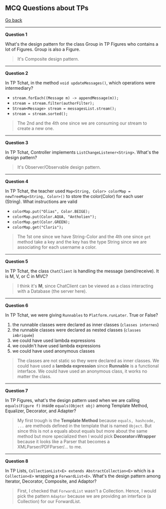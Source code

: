 ## MCQ Questions about TPs

[Go back](index.md)

<hr class="sr">

**Question 1**

What's the design pattern for the class Group in TP Figures
who contains a lot of Figures. Group is also a Figure.

<blockquote class="spoiler">
It's Composite design pattern.
</blockquote>

<hr class="sl">

**Question 2**

In TP Tchat, in the method ``void updateMessages()``,
which operations were intermediary?

* ``stream.forEach((Message m) -> appendMessage(m));``
* ``stream = stream.filter(authorFilter);``
* ``Stream<Message> stream = messagesList.stream();``
* ``stream = stream.sorted();``

<blockquote class="spoiler">
The 2nd and the 4th one since we are consuming our stream
to create a new one.
</blockquote>

<hr class="sr">

**Question 3**

In TP Tchat, Controller implements ``ListChangeListener<String>``.
What's the design pattern?

<blockquote class="spoiler">
It's Observer/Observable design pattern.
</blockquote>

<hr class="sl">

**Question 4**

In TP Tchat, the teacher used ``Map<String, Color> colorMap = newTreeMap<String, Color>()``
to store the color(Color) for each user (String). What instructions
are valid

* ``colorMap.put("Olias", Color.BEIGE);``
* ``colorMap.put(Color.AQUA, "Antholien");``
* ``colorMap.get(Color.GREEN);``
* ``colorMap.get("Cloris");``

<blockquote class="spoiler">
The 1st one since we have String-Color and the 4th one
since <code>get</code> method take a key and the key has the type String
since we are associating for each username a color.
</blockquote>

<hr class="sr">

**Question 5**

In TP Tchat, the class ``ChatClient`` is handling
the message (send/receive). It is M, V, or C in MVC?

<blockquote class="spoiler">
I think it's <b>M</b>, since ChatClient can be viewed
as a class interacting with a Database (the server here).
</blockquote>

<hr class="sl">

**Question 6**

In TP Tchat, we were giving ``Runnables`` to
``Platform.runLater``. True or False?

1. the runnable classes were declared as inner classes (``classes internes``)
2. the runnable classes were declared as nested classes (``classes imbriquée``)
3. we could have used lambda expressions
4. we couldn't have used lambda expressions
5. we could have used anonymous classes

<blockquote class="spoiler">
The classes are not static so they were declared as inner classes.
We could have used a <b>lambda expression</b> since
<b>Runnable</b> is a functional interface. We could
have used an anonymous class, it works no matter the class.
</blockquote>

<hr class="sr">

**Question 7**

In TP Figures, what's the design pattern used when we
are calling ``equals(Figure f)`` inside ``equals(Object obj)``
among Template Method, Equalizer, Decorator, and Adapter?

<blockquote class="spoiler">
My first trough is the <b>Template Method</b> because
<code>equals, hashcode, ...</code> are methods defined
in the template that is named <code>Object</code>. But since
this is not a equals about equals but more about the same
method but more specialized then I would pick
<b>Decorator=Wrapper</b> because it looks like a Parser
that becomes a XMLParser/PDFParser/... to me.
</blockquote>

<hr class="sl">

**Question 8**

In TP Lists, ``CollectionList<E> extends AbstractCollection<E>``
which is a ``Collection<E>`` wrapping a `ForwardList<E>`.
What's the design pattern among Iterator,
Decorator, Composite, and Adaptor?

<blockquote class="spoiler">
First, I checked that <code>ForwardList</code> wasn't
a Collection. Hence, I would pick the pattern
<code>Adaptor</code> because we are providing an interface
(a Collection) for our ForwardList.
</blockquote>